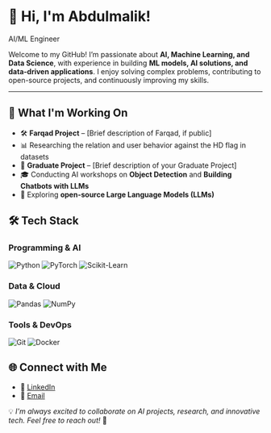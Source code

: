 # 👋 Hi, I'm Abdulmalik!

 AI/ML Engineer 

Welcome to my GitHub! I’m passionate about **AI, Machine Learning, and Data Science**, with experience in building **ML models, AI solutions, and data-driven applications**. I enjoy solving complex problems, contributing to open-source projects, and continuously improving my skills.  

---

## 🔬 What I'm Working On

- 🛠 **Farqad Project** – [Brief description of Farqad, if public]
- 📊 Researching the relation and user behavior against the HD flag in datasets
- 🏫 **Graduate Project** – [Brief description of your Graduate Project]
- 🎓 Conducting AI workshops on **Object Detection** and **Building Chatbots with LLMs**
- 🤖 Exploring **open-source Large Language Models (LLMs)**



## 🛠 Tech Stack

### Programming & AI
![Python](https://img.shields.io/badge/Python-3776AB?style=flat&logo=python&logoColor=white)
![PyTorch](https://img.shields.io/badge/PyTorch-EE4C2C?style=flat&logo=pytorch&logoColor=white)
![Scikit-Learn](https://img.shields.io/badge/Scikit--Learn-F7931E?style=flat&logo=scikit-learn&logoColor=white)

### Data & Cloud
![Pandas](https://img.shields.io/badge/Pandas-150458?style=flat&logo=pandas&logoColor=white)
![NumPy](https://img.shields.io/badge/NumPy-013243?style=flat&logo=numpy&logoColor=white)

### Tools & DevOps
![Git](https://img.shields.io/badge/Git-F05032?style=flat&logo=git&logoColor=white)
![Docker](https://img.shields.io/badge/Docker-2496ED?style=flat&logo=docker&logoColor=white)


## 🌐 Connect with Me

- 💼 [LinkedIn](https://www.linkedin.com/in/abdulmalik-alquwayfili-0405792a0/)
- 📧 [Email](mailto:af.alquwayfili@gmail.com)


💡 *I'm always excited to collaborate on AI projects, research, and innovative tech. Feel free to reach out!* 🚀

